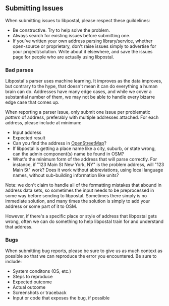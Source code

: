 ## Submitting Issues

When submitting issues to libpostal, please respect these guildelines:

- Be constructive. Try to help solve the problem.
- Always search for existing issues before submitting one.
- If you've written your own address parsing library/service, whether open-source or proprietary, don't raise issues simply to advertise for your project/solution. Write about it elsewhere, and save the issues page for people who are actually using libpostal.

### Bad parses

Libpostal's parser uses machine learning. It improves as the data improves, but contrary to the hype, that doesn't mean it can do everything a human brain can do. Addresses have many edge cases, and while we cover a substantial number of them, we may not be able to handle every bizarre edge case that comes up.

When reporting a parser issue, only submit one issue per problematic *pattern* of address, preferably with multiple addresses attached. For each address, please include at minimum:

- Input address
- Expected result
- Can you find the address in [OpenStreetMap](https://openstreetmap.org)?
- If libpostal is getting a place name like a city, suburb, or state wrong, can the admin component(s) name be found in OSM?
- What's the minimum form of the address that will parse correctly. For instance, if "123 Main St New York, NY" is the problem address, will "123 Main St" work? Does it work without abbreviations, using local language names, without sub-building information like units?

Note: we don't claim to handle all of the formatting mistakes that abound in address data sets, so sometimes the input needs to be preprocessed in some way before sending to libpostal. Sometimes there simply is no immediate solution, and many times the solution is simply to add your address or some part of it to OSM.

However, if there's a specific place or style of address that libpostal gets wrong, often we can do something to help libpostal train for and understand that address.


### Bugs

When submitting bug reports, please be sure to give us as much context as possible so that we can reproduce the error you encountered. Be sure to include:

- System conditons (OS, etc.)
- Steps to reproduce
- Expected outcome
- Actual outcome
- Screenshots or traceback
- Input or code that exposes the bug, if possible

